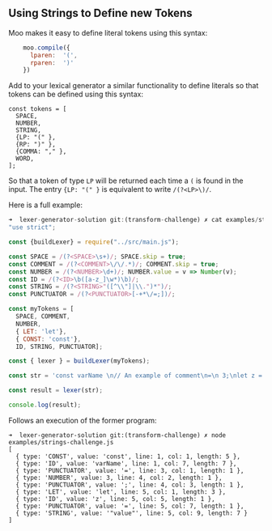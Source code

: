 ## Using Strings to Define new Tokens

Moo makes it easy to define literal tokens using this syntax:

```js
    moo.compile({
      lparen:  '(',
      rparen:  ')'
    })
```

Add to your lexical generator a similar functionality to define literals so that tokens can be defined using this syntax:

```js{5-7}
const tokens = [
  SPACE,
  NUMBER,
  STRING,
  {LP: "(" },
  {RP: ")" },
  {COMMA: "," },
  WORD,
];
```

So that a token of type `LP` will be returned each time a `(` is found in the input.
The entry `{LP: "(" }` is equivalent to write `/(?<LP>\)/`.

Here is a full example:

```js 
➜  lexer-generator-solution git:(transform-challenge) ✗ cat examples/strings-challenge.js 
"use strict";

const {buildLexer} = require("../src/main.js");

const SPACE = /(?<SPACE>\s+)/; SPACE.skip = true;
const COMMENT = /(?<COMMENT>\/\/.*)/; COMMENT.skip = true;
const NUMBER = /(?<NUMBER>\d+)/; NUMBER.value = v => Number(v);
const ID = /(?<ID>\b([a-z_]\w*)\b)/;
const STRING = /(?<STRING>"([^\\"]|\\.")*")/;
const PUNCTUATOR = /(?<PUNCTUATOR>[-+*\/=;])/;

const myTokens = [
  SPACE, COMMENT, 
  NUMBER, 
  { LET: 'let'},
  { CONST: 'const'},
  ID, STRING, PUNCTUATOR];

const { lexer } = buildLexer(myTokens);

const str = 'const varName \n// An example of comment\n=\n 3;\nlet z = "value"';

const result = lexer(str);

console.log(result);
```

Follows an execution of the former program:

```js{3,8,9}
➜  lexer-generator-solution git:(transform-challenge) ✗ node examples/strings-challenge.js 
[
  { type: 'CONST', value: 'const', line: 1, col: 1, length: 5 },
  { type: 'ID', value: 'varName', line: 1, col: 7, length: 7 },
  { type: 'PUNCTUATOR', value: '=', line: 3, col: 1, length: 1 },
  { type: 'NUMBER', value: 3, line: 4, col: 2, length: 1 },
  { type: 'PUNCTUATOR', value: ';', line: 4, col: 3, length: 1 },
  { type: 'LET', value: 'let', line: 5, col: 1, length: 3 },
  { type: 'ID', value: 'z', line: 5, col: 5, length: 1 },
  { type: 'PUNCTUATOR', value: '=', line: 5, col: 7, length: 1 },
  { type: 'STRING', value: '"value"', line: 5, col: 9, length: 7 }
]
```
